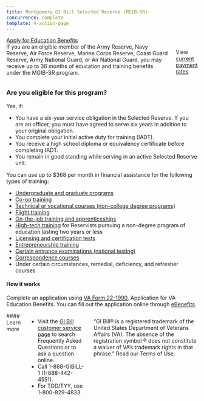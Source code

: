 ```yaml
---
title: Montgomery GI Bill Selected Reserve (MGIB-SR)
concurrence: complete
template: 4-action-page
---
```


<div class="main" role="main" markdown="0">

<div class="action-bar">
  <div class="row">
    <div class="small-12 columns">
      <a class="usa-button-primary" href="/education/apply-for-education-benefits/">Apply for Education Benefits</a>
    </div>
  </div>
</div>

<div class="section one" markdown="0">
<div class="primary" markdown="0">
<div class="row" markdown="0">
<div class="small-12 columns" markdown="1">
If you are an eligible member of the Army Reserve, Navy Reserve, Air Force Reserve, Marine Corps Reserve, Coast Guard Reserve, Army National Guard, or Air National Guard, you may receive up to 36 months of education and training benefits under the MGIB-SR program.

View [current payment rates](http://www.benefits.va.gov/gibill/resources/benefits_resources/rate_tables.asp#ch1606).
</div>
<div class="small-12 columns">
<div class="call-out" markdown="1">

### Are you eligible for this program?

Yes, if:

- You have a six-year service obligation in the Selected Reserve. If you are an officer, you must have agreed to serve six years in addition to your original obligation.
- You complete your initial active duty for training (IADT).
- You receive a high school diploma or equivalency certificate before completing IADT.
- You remain in good standing while serving in an active Selected Reserve unit.

You can use up to $368 per month in financial assistance for the following types of training:

- [Undergraduate and graduate programs](/education/gi-bill/higher-learning/)
- [Co-op training](/education/work-learn/co-op-training/)
- [Technical or vocational courses (non-college degree programs)](/education/work-learn/non-college-degree-program/)
- [Flight training](/education/advanced-training-and-certifications/flight-training/)
- [On-the-job training and apprenticeships](/education/work-learn/job-and-apprenticeship/)
- [High-tech training](/education/work-learn/non-traditional/accelerated-payments/) for Reservists pursuing a non-degree program of education lasting two years or less
- [Licensing and certification tests](/education/advanced-training-and-certifications/licensing-certification/)
- [Entrepreneurship training](/education/advanced-training-and-certifications/entrepreneurship-training/)
- [Certain entrance examinations (national testing)](/education/advanced-training-and-certifications/national-testing-program/)
- [Correspondence courses](/education/work-learn/non-traditional/correspondence-training/)
- Under certain circumstances, remedial, deficiency, and refresher courses

#### How it works

Complete an application using [VA Form 22-1990](http://www.vba.va.gov/pubs/forms/VBA-22-1990-ARE.pdf), Application for VA Education Benefits.  You can fill out the application online through [eBenefits](http://www.ebenefits.va.gov/ebenefits/vonapp).
</div>
</div>

<div class="small-12 columns" markdown="1">
#### Learn more

-	Visit the [GI Bill customer service page](http://gibill.custhelp.com/) to search Frequently Asked Questions or to ask a question online.
-	Call 1-888-GIBILL-1 (1-888-442-4551).
-	For TDD/TYY, use 1-800-829-4833.


“GI Bill® is a registered trademark of the United States Department of Veterans Affairs (VA). The absence of the registration symbol ® does not constitute a waiver of VA’s trademark rights in that phrase.” Read our Terms of Use.
</div>

</div>
</div>


</div>
